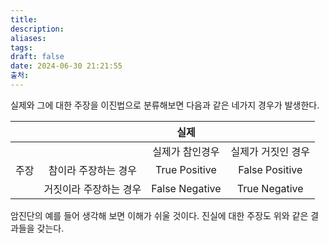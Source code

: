 ```yaml
---
title: 
description: 
aliases: 
tags: 
draft: false
date: 2024-06-30 21:21:55
출처:
---
```

실제와 그에 대한 주장을 이진법으로 분류해보면 다음과 같은 네가지 경우가 발생한다.

|     |              |       실제       |                |
| :-: | :----------: | :------------: | :------------: |
|     |              |    실제가 참인경우    |   실제가 거짓인 경우   |
| 주장  | 참이라 주장하는 경우  | True Positive  | False Positive |
|     | 거짓이라 주장하는 경우 | False Negative | True Negative  |
암진단의 예를 들어 생각해 보면 이해가 쉬울 것이다. 진실에 대한 주장도 위와 같은 결과들을 갖는다.